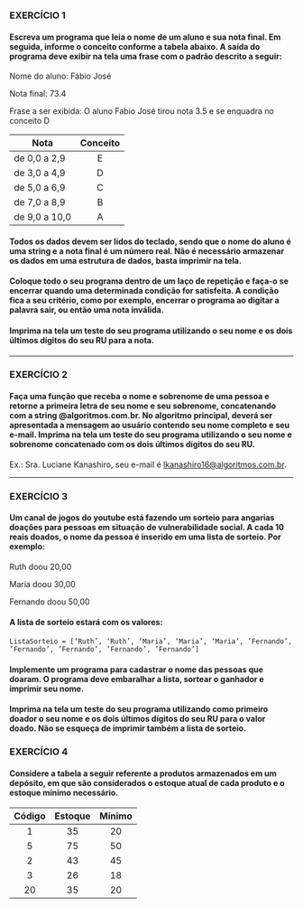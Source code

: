 ### EXERCÍCIO 1 

#### Escreva um programa que leia o nome de um aluno e sua nota final. Em seguida, informe o conceito conforme a tabela abaixo. A saída do programa deve exibir na tela uma frase com o padrão descrito a seguir: 

Nome do aluno: Fábio José 

Nota final: 73.4 

Frase a ser exibida: O aluno Fabio José tirou nota 3.5 e se enquadra no conceito D  

Nota            | Conceito
-------         |:-------: 
de 0,0 a 2,9    | E
de 3,0 a 4,9    | D
de 5,0 a 6,9    | C
de 7,0 a 8,9    | B
de 9,0 a 10,0   | A

#### Todos os dados devem ser lidos do teclado, sendo que o nome do aluno é uma string e a nota final é um número real. Não é necessário armazenar os dados em uma estrutura de dados, basta imprimir na tela.  

#### Coloque todo o seu programa dentro de um laço de repetição e faça-o se encerrar quando uma determinada condição for satisfeita. A condição fica a seu critério, como por exemplo, encerrar o programa ao digitar a palavra sair, ou então uma nota inválida.  

#### Imprima na tela um teste do seu programa utilizando o seu nome e os dois últimos dígitos do seu RU para a nota.  
---

### EXERCÍCIO 2 

#### Faça uma função que receba o nome e sobrenome de uma pessoa e retorne a primeira letra de seu nome e seu sobrenome, concatenando com a string @algoritmos.com.br. No algoritmo principal, deverá ser apresentada a mensagem ao usuário contendo seu nome completo e seu e-mail. Imprima na tela um teste do seu programa utilizando o seu nome e sobrenome concatenado com os dois últimos dígitos do seu RU. 

Ex.: Sra. Luciane Kanashiro, seu e-mail é lkanashiro16@algoritmos.com.br.  

---  

### EXERCÍCIO 3 

#### Um canal de jogos do youtube está fazendo um sorteio para angarias doações para pessoas em situação de vulnerabilidade social. A cada 10 reais doados, o nome da pessoa é inserido em uma lista de sorteio. Por exemplo: 

Ruth doou 20,00 

Maria doou 30,00 

Fernando doou 50,00 

#### A lista de sorteio estará com os valores: 

`ListaSorteio = [‘Ruth’, ‘Ruth’, ‘Maria’, ‘Maria’, ‘Maria’, ’Fernando’, ’Fernando’, ’Fernando’, ’Fernando’, ’Fernando’]` 

#### Implemente um programa para cadastrar o nome das pessoas que doaram. O programa deve embaralhar a lista, sortear o ganhador e imprimir seu nome. 

#### Imprima na tela um teste do seu programa utilizando como primeiro doador o seu nome e os dois últimos dígitos do seu RU para o valor doado. Não se esqueça de imprimir também a lista de sorteio.  

### EXERCÍCIO 4 

#### Considere a tabela a seguir referente a produtos armazenados em um depósito, em que são considerados o estoque atual de cada produto e o estoque mínimo necessário.  

Código|Estoque|Mínimo
:--:  |:--:   |:--:
1     |35     |20
5     |75     |50
2     |43     |45
3     |26     |18
20    |35     |20